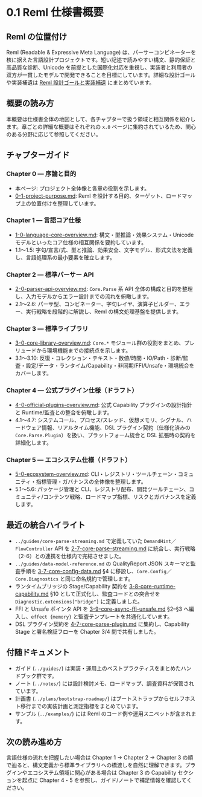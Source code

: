 # 0.1 Reml 仕様書概要

## Reml の位置付け

Reml (Readable & Expressive Meta Language) は、パーサーコンビネーターを核に据えた言語設計プロジェクトです。短い記述で読みやすい構文、静的保証と高品質な診断、Unicode を前提とした国際化対応を重視し、実装者と利用者の双方が一貫したモデルで開発できることを目標にしています。詳細な設計ゴールや実装補遺は [Reml 設計ゴールと実装補遺](../notes/reml-design-goals-and-appendix.md) にまとめています。

## 概要の読み方

本概要は仕様書全体の地図として、各チャプターで扱う領域と相互関係を紹介します。章ごとの詳細な概要はそれぞれの `x.0` ページに集約されているため、関心のある分野に応じて参照してください。

## チャプターガイド

### Chapter 0 — 序論と目的

- 本ページ: プロジェクト全体像と各章の役割を示します。
- [0-1-project-purpose.md](0-1-project-purpose.md): Reml を設計する目的、ターゲット、ロードマップ上の位置付けを整理しています。

### Chapter 1 — 言語コア仕様

- [1-0-language-core-overview.md](1-0-language-core-overview.md): 構文・型推論・効果システム・Unicode モデルといったコア仕様の相互関係を要約しています。
- 1.1〜1.5: 字句/宣言/式、型と推論、効果安全、文字モデル、形式文法を定義し、言語処理系の最小要素を確立します。

### Chapter 2 — 標準パーサー API

- [2-0-parser-api-overview.md](2-0-parser-api-overview.md): `Core.Parse` 系 API 全体の構成と目的を整理し、入力モデルからエラー設計までの流れを俯瞰します。
- 2.1〜2.6: パーサ型、コンビネーター、字句レイヤ、演算子ビルダー、エラー、実行戦略を段階的に解説し、Reml の構文処理基盤を提供します。

### Chapter 3 — 標準ライブラリ

- [3-0-core-library-overview.md](3-0-core-library-overview.md): `Core.*` モジュール群の役割をまとめ、プレリュードから環境機能までの接続点を示します。
- 3.1〜3.10: 反復・コレクション・テキスト・数値/時間・IO/Path・診断/監査・設定/データ・ランタイム/Capability・非同期/FFI/Unsafe・環境統合をカバーします。

### Chapter 4 — 公式プラグイン仕様（ドラフト）

- [4-0-official-plugins-overview.md](4-0-official-plugins-overview.md): 公式 Capability プラグインの設計指針と Runtime/監査との整合を俯瞰します。
- 4.1〜4.7: システムコール、プロセス/スレッド、仮想メモリ、シグナル、ハードウェア情報、リアルタイム機能、DSL プラグイン契約（仕様化済みの `Core.Parse.Plugin`）を扱い、プラットフォーム統合と DSL 拡張時の契約を詳細化します。

### Chapter 5 — エコシステム仕様（ドラフト）

- [5-0-ecosystem-overview.md](5-0-ecosystem-overview.md): CLI・レジストリ・ツールチェーン・コミュニティ・指標管理・ガバナンスの全体像を整理します。
 - 5.1〜5.6: パッケージ管理と CLI、レジストリ配布、開発ツールチェーン、コミュニティ/コンテンツ戦略、ロードマップ指標、リスクとガバナンスを定義します。

## 最近の統合ハイライト

- `../guides/core-parse-streaming.md` で定義していた `DemandHint`／`FlowController` API を [2-7-core-parse-streaming.md](2-7-core-parse-streaming.md) に統合し、実行戦略（2-6）との連携を仕様内で完結させました。
- `../guides/data-model-reference.md` の QualityReport JSON スキーマと監査手順を [3-7-core-config-data.md](3-7-core-config-data.md) §4 に移設し、`Core.Config`／`Core.Diagnostics` と同じ命名規約で管理します。
- ランタイムブリッジの Stage/Capability 契約を [3-8-core-runtime-capability.md](3-8-core-runtime-capability.md) §10 として正式化し、監査コードとの突合せを `Diagnostic.extensions["bridge"]` に定義しました。
- FFI と Unsafe ポインタ API を [3-9-core-async-ffi-unsafe.md](3-9-core-async-ffi-unsafe.md) §2–§3 へ編入し、`effect {memory}` と監査テンプレートを共通化しています。
- DSL プラグイン契約を [4-7-core-parse-plugin.md](4-7-core-parse-plugin.md) に集約し、Capability Stage と署名検証フローを Chapter 3/4 間で共有しました。

## 付随ドキュメント

- ガイド (`../guides/`) は実装・運用上のベストプラクティスをまとめたハンドブック群です。
- ノート (`../notes/`) には設計検討メモ、ロードマップ、調査資料が保管されています。
- 計画書 (`../plans/bootstrap-roadmap/`) はブートストラップからセルフホスト移行までの実装計画と測定指標をまとめています。
- サンプル (`../examples/`) には Reml のコード例や運用スニペットが含まれます。

## 次の読み進め方

言語仕様の流れを把握したい場合は Chapter 1 → Chapter 2 → Chapter 3 の順で辿ると、構文定義から標準ライブラリへの橋渡しを自然に理解できます。プラグインやエコシステム領域に関心がある場合は Chapter 3 の Capability セクションを起点に Chapter 4・5 を参照し、ガイド/ノートで補足情報を確認してください。
